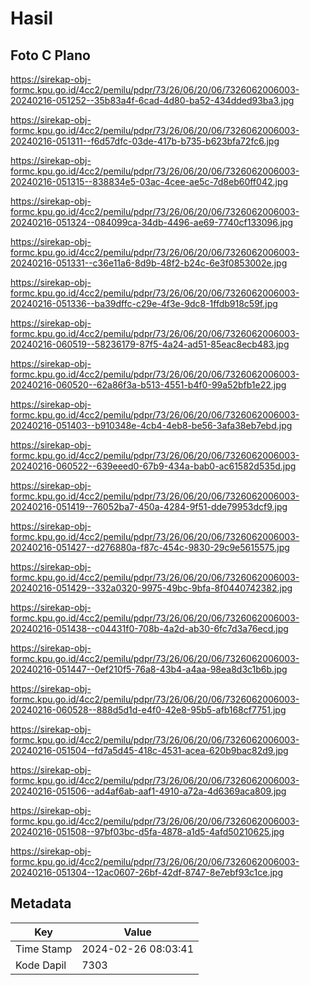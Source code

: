 # Hasil

## Foto C Plano

https://sirekap-obj-formc.kpu.go.id/4cc2/pemilu/pdpr/73/26/06/20/06/7326062006003-20240216-051252--35b83a4f-6cad-4d80-ba52-434dded93ba3.jpg

https://sirekap-obj-formc.kpu.go.id/4cc2/pemilu/pdpr/73/26/06/20/06/7326062006003-20240216-051311--f6d57dfc-03de-417b-b735-b623bfa72fc6.jpg

https://sirekap-obj-formc.kpu.go.id/4cc2/pemilu/pdpr/73/26/06/20/06/7326062006003-20240216-051315--838834e5-03ac-4cee-ae5c-7d8eb60ff042.jpg

https://sirekap-obj-formc.kpu.go.id/4cc2/pemilu/pdpr/73/26/06/20/06/7326062006003-20240216-051324--084099ca-34db-4496-ae69-7740cf133096.jpg

https://sirekap-obj-formc.kpu.go.id/4cc2/pemilu/pdpr/73/26/06/20/06/7326062006003-20240216-051331--c36e11a6-8d9b-48f2-b24c-6e3f0853002e.jpg

https://sirekap-obj-formc.kpu.go.id/4cc2/pemilu/pdpr/73/26/06/20/06/7326062006003-20240216-051336--ba39dffc-c29e-4f3e-9dc8-1ffdb918c59f.jpg

https://sirekap-obj-formc.kpu.go.id/4cc2/pemilu/pdpr/73/26/06/20/06/7326062006003-20240216-060519--58236179-87f5-4a24-ad51-85eac8ecb483.jpg

https://sirekap-obj-formc.kpu.go.id/4cc2/pemilu/pdpr/73/26/06/20/06/7326062006003-20240216-060520--62a86f3a-b513-4551-b4f0-99a52bfb1e22.jpg

https://sirekap-obj-formc.kpu.go.id/4cc2/pemilu/pdpr/73/26/06/20/06/7326062006003-20240216-051403--b910348e-4cb4-4eb8-be56-3afa38eb7ebd.jpg

https://sirekap-obj-formc.kpu.go.id/4cc2/pemilu/pdpr/73/26/06/20/06/7326062006003-20240216-060522--639eeed0-67b9-434a-bab0-ac61582d535d.jpg

https://sirekap-obj-formc.kpu.go.id/4cc2/pemilu/pdpr/73/26/06/20/06/7326062006003-20240216-051419--76052ba7-450a-4284-9f51-dde79953dcf9.jpg

https://sirekap-obj-formc.kpu.go.id/4cc2/pemilu/pdpr/73/26/06/20/06/7326062006003-20240216-051427--d276880a-f87c-454c-9830-29c9e5615575.jpg

https://sirekap-obj-formc.kpu.go.id/4cc2/pemilu/pdpr/73/26/06/20/06/7326062006003-20240216-051429--332a0320-9975-49bc-9bfa-8f0440742382.jpg

https://sirekap-obj-formc.kpu.go.id/4cc2/pemilu/pdpr/73/26/06/20/06/7326062006003-20240216-051438--c04431f0-708b-4a2d-ab30-6fc7d3a76ecd.jpg

https://sirekap-obj-formc.kpu.go.id/4cc2/pemilu/pdpr/73/26/06/20/06/7326062006003-20240216-051447--0ef210f5-76a8-43b4-a4aa-98ea8d3c1b6b.jpg

https://sirekap-obj-formc.kpu.go.id/4cc2/pemilu/pdpr/73/26/06/20/06/7326062006003-20240216-060528--888d5d1d-e4f0-42e8-95b5-afb168cf7751.jpg

https://sirekap-obj-formc.kpu.go.id/4cc2/pemilu/pdpr/73/26/06/20/06/7326062006003-20240216-051504--fd7a5d45-418c-4531-acea-620b9bac82d9.jpg

https://sirekap-obj-formc.kpu.go.id/4cc2/pemilu/pdpr/73/26/06/20/06/7326062006003-20240216-051506--ad4af6ab-aaf1-4910-a72a-4d6369aca809.jpg

https://sirekap-obj-formc.kpu.go.id/4cc2/pemilu/pdpr/73/26/06/20/06/7326062006003-20240216-051508--97bf03bc-d5fa-4878-a1d5-4afd50210625.jpg

https://sirekap-obj-formc.kpu.go.id/4cc2/pemilu/pdpr/73/26/06/20/06/7326062006003-20240216-051304--12ac0607-26bf-42df-8747-8e7ebf93c1ce.jpg


## Metadata

| Key        | Value               |
| ---------- | ------------------- |
| Time Stamp | 2024-02-26 08:03:41 |
| Kode Dapil | 7303                |



